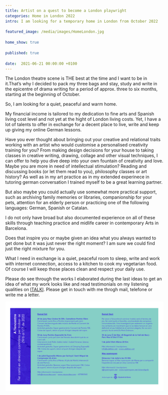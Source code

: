 ```yaml
---
title: Artist on a quest to become a London playwright
categories: Home in London 2022 
intro: I am looking for a temporary home in London from October 2022 

featured_image: /media/images/HomeLondon.jpg

home_show: true

published: true

date:  2021-06-21 00:00:00 +0100
---
```


The London theatre scene is THE best at the time and I want to be in it.That’s why I decided to pack my three bags and stay, study and write in the epicentre of drama writing for a period of approx. three to six months, starting at the beginning of October.

So, I am looking for a quiet, peaceful and warm home.

My financial income is tailored to my dedication to fine arts and Spanish living cost level and not yet at the hight of London living costs.
Yet,  I have a lot of talents to offer in exchange for a decent place to live, write and keep up giving my online German lessons.

Have you ever thought about bringing out your creative and relational traits working with an artist who would customise a personalised creativity training for you? From making design decisions for your house to taking classes in creative writing, drawing, collage and other visual techniques, I can offer to help you dive deep into your own fountain of creativity and love.
Maybe you are more in need of intellectual stimulation? Reading and discussing books (or let them read to you), philosophy classes or art history? 
As well as in my art practice as in my extended experinece in tutoring german conversation I trained myself to be a great learning partner.

But also maybe you could actually use somewhat more practical support, such as archiving family memories or libraries, companionship for your pets, attention for an elderly person or practicing one of the following languages: German, Spanish or Catalan.

I do not only have broad but also documented experience on all of these skills through teaching practice and midlife career in contemporary Arts in Barcelona. 

Does that inspire you or maybe given an idea what you always wanted to get done but it was just never the right moment?
I am sure we could find just the right mixture for you.

What I need in exchange is a quiet, peaceful room to sleep, write and work with internet connection, access to a kitchen to cook my vegetarian food. Of course I will keep those places clean and respect your daily use.

Please do see through the works I elaborated during the last ideas to get an idea of what my work looks like and read testimonials on my listening qualities on [ITALKI](http://www.italki.com/teacher/7545276/german). 
Please get in touch with me throgh mail, telefone or write me a letter.

![image](/media/images/encontre2.jpg)